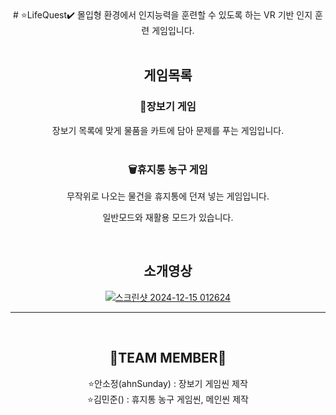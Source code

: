 <div align=center>#  ⭐LifeQuest✔️
몰입형 환경에서 인지능력을 훈련할 수 있도록 하는 VR 기반 인지 훈련 게임입니다.
<br>
<br>

## 게임목록
### 🛒장보기 게임
장보기 목록에 맞게 물품을 카트에 담아 문제를 푸는 게임입니다.
<br>
<br>

### 🗑️휴지통 농구 게임
무작위로 나오는 물건을 휴지통에 던져 넣는 게임입니다.

일반모드와 재활용 모드가 있습니다.
<br>

<br>

## 소개영상
[![스크린샷 2024-12-15 012624](https://github.com/user-attachments/assets/bd2adb3f-a462-4995-b9a1-2fd340440043)](https://youtube.com/shorts/OGhEQaf2VEU)

---
<br>

## 🧚TEAM MEMBER🧚
<div>
⭐안소정(ahnSunday)  : 장보기 게임씬 제작
</div>
<div>
⭐김민준()  : 휴지통 농구 게임씬, 메인씬 제작
</div>